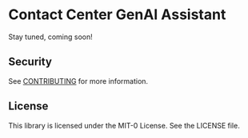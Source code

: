 # Contact Center GenAI Assistant

Stay tuned, coming soon!

## Security

See [CONTRIBUTING](CONTRIBUTING.md#security-issue-notifications) for more information.

## License

This library is licensed under the MIT-0 License. See the LICENSE file.

